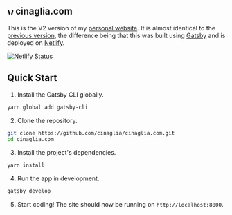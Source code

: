<h2>
  <img alt="Victor Cinaglia" src="https://www.cinaglia.com/icons/icon-48x48.png" width="14" />
  <span>cinaglia.com</span>
</h2>

This is the V2 version of my [personal website](https://cinaglia.com). It is almost identical to the [previous version](https://github.com/cinaglia/cinaglia.com/tree/V1), the difference being that this was built using [Gatsby](https://www.gatsbyjs.org/) and is deployed on [Netlify](https://www.netlify.com/).

[![Netlify Status](https://api.netlify.com/api/v1/badges/20860353-1dab-46f6-9012-556db4802d8c/deploy-status)](https://app.netlify.com/sites/cinaglia/deploys)

## Quick Start

1. Install the Gatsby CLI globally.

```sh
yarn global add gatsby-cli
```

2. Clone the repository.

```sh
git clone https://github.com/cinaglia/cinaglia.com.git
cd cinaglia.com
```

3. Install the project's dependencies.

```sh
yarn install
```

4. Run the app in development.

```sh
gatsby develop
```

5. Start coding! The site should now be running on `http://localhost:8000`.

